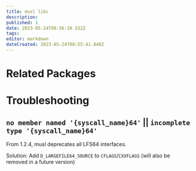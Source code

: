 ```yaml
---
title: musl libc
description: 
published: 1
date: 2023-05-24T08:56:10.532Z
tags: 
editor: markdown
dateCreated: 2023-05-24T08:55:41.848Z
---
```


# Related Packages

# Troubleshooting

## `no member named '{syscall_name}64'` || `incomplete type '{syscall_name}64'`

From 1.2.4, musl deprecates all LFS64 interfaces.

Solution: Add `D_LARGEFILE64_SOURCE` to `CFLAGS`/`CXXFLAGS` (will also be removed in a future version)